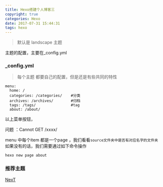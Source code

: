 ```yaml
---
title: Hexo搭建个人博客三
copyright: true
categories: Hexo
date: 2017-07-31 15:44:31
tags: hexo
---
```

> 默认是 landscape 主题 

<!-- more -->

主题的配置，主要在_config.yml

### _config.yml
> 每个主题 都要自己的配置，但是还是有些共同的特性
```
menu:
  home: /
  categories: /categories/    #分类
  archives: /archives/        #归档
  tags: /tags/                #tag
  about: /about/  
```
以上菜单按钮， 

问题 ：Cannot GET /xxxx/

menu 中每个item 都是一个page ，我们看看` source文件夹中是否有对应名字的文件夹 ` 如果没有的话，我们需要通过如下命令操作
```
hexo new page about
```

### 推荐主题
[NexT](http://theme-next.iissnan.com/)
